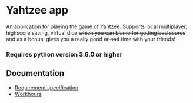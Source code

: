 # Yahtzee app
An application for playing the game of Yahtzee. Supports local multiplayer, highscore saving, virtual dice ~~which you can blame for getting bad scores~~ and as a bonus, gives you a really good ~~or bad~~ time with your friends!  

### Requires python version 3.6.0 or higher

## Documentation
+ [Requirement specification](https://github.com/matiaswp/ot-harjoitustyo/blob/master/documentation/requirement_specification.md)
+ [Workhours](https://github.com/matiaswp/ot-harjoitustyo/blob/master/documentation/workhours.md)
